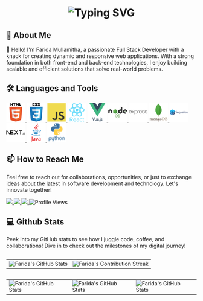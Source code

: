 <div align="center">
    <h1>
        <img src="https://readme-typing-svg.herokuapp.com?font=Jetbrains+mono&size=40&duration=3000&color=33FF34&center=true&vCenter=true&width=435&lines=Hey..+I'm+Farida;This+is..;..my+Github..;" alt="Typing SVG"/>
    </h1>
</div>

<!-- about me -->
<div align="left">
    <h2 class="section-heading">🚀 About Me</h2>
    <p>👋 Hello! I'm Farida Mullamitha, a passionate Full Stack Developer with a knack for creating dynamic and responsive web applications. With a strong foundation in both front-end and back-end technologies, I enjoy building scalable and efficient solutions that solve real-world problems.</p>
</div>

<!--tech and tools-->
<h2 align="left" class="section-heading">🛠️ Languages and Tools</h2>
<p align="left">
  <a href="https://www.w3.org/html/" target="_blank">
    <img src="https://raw.githubusercontent.com/devicons/devicon/master/icons/html5/html5-original-wordmark.svg" alt="html5" width="50" height="50"/>
  </a>  
  <a href="https://www.w3schools.com/css/" target="_blank">
    <img src="https://raw.githubusercontent.com/devicons/devicon/master/icons/css3/css3-original-wordmark.svg" alt="css3" width="50" height="50"/>
  </a> 
  <a href="https://developer.mozilla.org/en-US/docs/Web/JavaScript" target="_blank">
    <img src="https://raw.githubusercontent.com/devicons/devicon/master/icons/javascript/javascript-original.svg" alt="javascript" width="50" height="50"/>
  </a> 
  <a href="https://reactjs.org/" target="_blank">
    <img src="https://raw.githubusercontent.com/devicons/devicon/master/icons/react/react-original-wordmark.svg" alt="react" width="50" height="50"/>
  </a> 
  <a href="https://vuejs.org/" target="_blank">
    <img src="https://raw.githubusercontent.com/devicons/devicon/master/icons/vuejs/vuejs-original-wordmark.svg" alt="vue logo" width="50" height="50"/>
  </a>  
  <a href="https://nodejs.org" target="_blank">
    <img src="https://raw.githubusercontent.com/devicons/devicon/master/icons/nodejs/nodejs-original-wordmark.svg" alt="nodejs" width="50" height="50"/>
  </a>  
  <a href="https://expressjs.com" target="_blank">
    <img src="https://raw.githubusercontent.com/devicons/devicon/master/icons/express/express-original-wordmark.svg" alt="express" width="50" height="50"/>
  </a>
  <a href="https://www.mongodb.com/" target="_blank">
    <img src="https://raw.githubusercontent.com/devicons/devicon/master/icons/mongodb/mongodb-original-wordmark.svg" alt="mongodb" width="50" height="50"/>
  </a>
  <a href="https://sequelize.org/" target="_blank">
    <img src="https://raw.githubusercontent.com/devicons/devicon/master/icons/sequelize/sequelize-original-wordmark.svg" alt="sequelize" width="50" height="50"/>
  </a>
  <a href="https://nextjs.org/" target="_blank">
    <img src="https://raw.githubusercontent.com/devicons/devicon/master/icons/nextjs/nextjs-original-wordmark.svg" alt="next.js" width="50" height="50"/>
  </a>
  <a href="https://www.java.com/" target="_blank">
    <img src="https://raw.githubusercontent.com/devicons/devicon/master/icons/java/java-original-wordmark.svg" alt="java" width="50" height="50"/>
  </a>
  <a href="https://www.python.org/" target="_blank">
    <img src="https://raw.githubusercontent.com/devicons/devicon/master/icons/python/python-original-wordmark.svg" alt="python" width="50" height="50"/>
  </a>
</p>

<!--connect-->
<div align="left">
<h2 align="left" class="section-heading">📫 How to Reach Me</h2>
<p>Feel free to reach out for collaborations, opportunities, or just to exchange ideas about the latest in software development and technology. Let's innovate together! </p>
<div align="left">
    <a href="mailto:faridamullamitha3@gmail.com">
    <img src="https://img.shields.io/badge/Gmail-333333?style=for-the-badge&logo=gmail&logoColor=red" />
  </a>

  <a href="https://linkedin.com/in/farida-mullamitha" target="_blank">
    <img src="https://img.shields.io/badge/LinkedIn-0077B5?style=for-the-badge&logo=linkedin&logoColor=white" target="_blank" />
  </a>
  
<a href="https://github.com/farida-mullamitha" target="_blank">
        <img src="https://img.shields.io/badge/GitHub-181717?style=for-the-badge&logo=github&logoColor=white" target="_blank" />
    </a>
    <img src="https://komarev.com/ghpvc/?username=farida-mullamitha&style=for-the-badge" alt="Profile Views" />
</div>


<!-- github stats -->
<div align="left">
<h2 align="left" class="section-heading"> 💻 Github Stats</h2>
<p>Peek into my GitHub stats to see how I juggle code, coffee, and collaborations! Dive in to check out the milestones of my digital journey!</p>
 <table align="left" width="100%" height="100%" >
    <tr>
       <td><img style="border: none;" src="https://github-profile-summary-cards.vercel.app/api/cards/profile-details?username=farida-mullamitha&theme=github_dark" alt="Farida's GitHub Stats"/></td>   
       <td><img style="border: none;" src="https://github-readme-streak-stats.herokuapp.com/?user=farida-mullamitha&theme=merko" alt="Farida's Contribution Streak"/></td>
    </tr>
 </table>

 <table align="left" width="100%" height="100%" >
    <tr>
        <td><img style="border: none;" src="https://github-profile-summary-cards.vercel.app/api/cards/stats?username=farida-mullamitha&theme=github_dark" alt="Farida's GitHub Stats"/></td>
        <td><img style="border: none;" src="https://github-profile-summary-cards.vercel.app/api/cards/productive-time?username=farida-mullamitha&theme=github_dark&utcOffset=10" alt="Farida's GitHub Stats"/>
        <td><img style="border: none;" src="https://github-profile-summary-cards.vercel.app/api/cards/repos-per-language?username=farida-mullamitha&theme=github_dark" alt="Farida's GitHub Stats"/></td>
<!--         <td><img style="border: none;" src="https://github-profile-summary-cards.vercel.app/api/cards/most-commit-language?username=farida-mullamitha&theme=github_dark" alt="Farida's GitHub Stats"/></td> -->
    </tr>
 </table>
</div>
